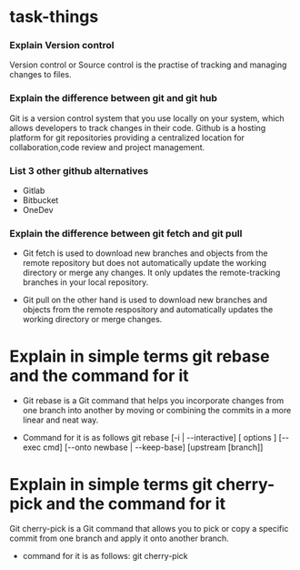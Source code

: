 # task-things

### Explain Version control
Version control or Source control is the practise of tracking and managing changes to files.

### Explain the difference between git and git hub
 Git is a version control system that you use locally on your system, which allows developers to track changes in their code.
 Github is a hosting platform for git repositories providing a centralized location for collaboration,code review and project management.

 ### List 3 other github alternatives
 * Gitlab
 * Bitbucket
 * OneDev

 ### Explain the difference between git fetch and git pull
* Git fetch is used to download new branches and objects from the remote repository but does not automatically update the working directory or merge any changes. It only updates the remote-tracking branches in your local repository. 

* Git pull on the other hand is used to download new branches and objects from the remote respository and automatically updates the working directory or merge changes.

# Explain in simple terms git rebase and the command for it
* Git rebase is a Git command that helps you incorporate changes from one branch into another by moving or combining the commits in a more linear and neat way.

* Command for it is as follows
git rebase [-i | --interactive] [ options ] [--exec cmd] [--onto newbase | --keep-base] [upstream [branch]]

# Explain in simple terms git cherry-pick and the command for it 
Git cherry-pick is a Git command that allows you to pick or copy a specific commit from one branch and apply it onto another branch.

* command for it is as follows: git cherry-pick<commit-hash>

